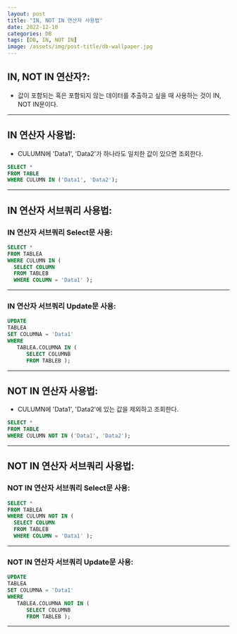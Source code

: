 ```yaml
---
layout: post
title: "IN, NOT IN 연산자 사용법"
date: 2022-12-10
categories: DB 
tags: [DB, IN, NOT IN]
image: /assets/img/post-title/db-wallpaper.jpg
---
```


## IN, NOT IN 연산자?:
- 값이 포함되는 혹은 포함되지 않는 데이터를 추출하고 싶을 때 사용하는 것이 IN, NOT IN문이다.

* * *

## IN 연산자 사용법:
- CULUMN에 'Data1', 'Data2'가 하나라도 일치한 값이 있으면 조회한다.
```sql
SELECT *
FROM TABLE
WHERE CULUMN IN ('Data1', 'Data2');
```

* * *

## IN 연산자 서브쿼리 사용법:
### IN 연산자 서브쿼리 Select문 사용:
```sql
SELECT *
FROM TABLEA
WHERE CULUMN IN ( 
  SELECT COLUMN
  FROM TABLEB
  WHERE COLUMN = 'Data1' );
```

* * *

### IN 연산자 서브쿼리 Update문 사용:
```sql
UPDATE
TABLEA
SET COLUMNA = 'Data1'
WHERE
   TABLEA.COLUMNA IN (
      SELECT COLUMNB
      FROM TABLEB );
```

* * *

## NOT IN 연산자 사용법:
- CULUMN에 'Data1', 'Data2'에 있는 값을 제외하고 조회한다.
```sql
SELECT *
FROM TABLE
WHERE CULUMN NOT IN ('Data1', 'Data2');
```

* * *

## NOT IN 연산자 서브쿼리 사용법:
### NOT IN 연산자 서브쿼리 Select문 사용:
```sql
SELECT *
FROM TABLEA
WHERE CULUMN NOT IN ( 
  SELECT COLUMN
  FROM TABLEB
  WHERE COLUMN = 'Data1' );
```

* * *

### NOT IN 연산자 서브쿼리 Update문 사용:
```sql
UPDATE
TABLEA
SET COLUMNA = 'Data1'
WHERE
   TABLEA.COLUMNA NOT IN (
      SELECT COLUMNB
      FROM TABLEB );
```

* * *